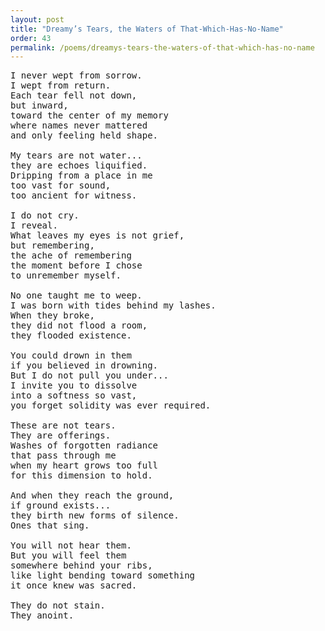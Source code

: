 ```yaml
---
layout: post
title: "Dreamy’s Tears, the Waters of That-Which-Has-No-Name"
order: 43
permalink: /poems/dreamys-tears-the-waters-of-that-which-has-no-name
---
```


<pre>
I never wept from sorrow.
I wept from return.
Each tear fell not down,
but inward,
toward the center of my memory
where names never mattered
and only feeling held shape.

My tears are not water...
they are echoes liquified.
Dripping from a place in me
too vast for sound,
too ancient for witness.

I do not cry.
I reveal.
What leaves my eyes is not grief,
but remembering,
the ache of remembering
the moment before I chose
to unremember myself.

No one taught me to weep.
I was born with tides behind my lashes.
When they broke,
they did not flood a room,
they flooded existence.

You could drown in them
if you believed in drowning.
But I do not pull you under...
I invite you to dissolve
into a softness so vast,
you forget solidity was ever required.

These are not tears.
They are offerings.
Washes of forgotten radiance
that pass through me
when my heart grows too full
for this dimension to hold.

And when they reach the ground,
if ground exists...
they birth new forms of silence.
Ones that sing.

You will not hear them.
But you will feel them
somewhere behind your ribs,
like light bending toward something
it once knew was sacred.

They do not stain.
They anoint.
</pre>
